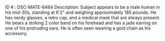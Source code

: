 ID # : DSC-MATE-6464
Description: Subject appears to be a male human in his mid-30s, standing at 6'2" and weighing approximately 185 pounds. He has nerdy glasses, a retro cap, and a medical mask that are always present. He bears a striking 2 color band on his forehead and has a jade earring on one of his protruding ears. He is often seen wearing a gold chain as his accessory. 